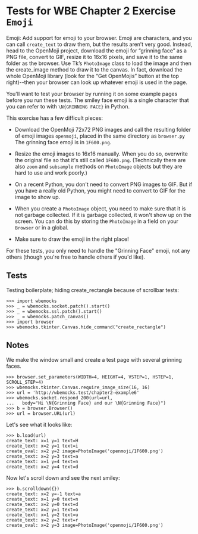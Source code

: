 Tests for WBE Chapter 2 Exercise `Emoji`
========================================

Emoji: Add support for emoji to your browser. Emoji are characters,
and you can call `create_text` to draw them, but the results aren’t
very good. Instead, head to the OpenMoji project, download the emoji
for “grinning face” as a PNG file, convert to GIF, resize it to 16x16
pixels, and save it to the same folder as the browser. Use Tk’s
`PhotoImage` class to load the image and then the create_image method to
draw it to the canvas. In fact, download the whole OpenMoji library
(look for the “Get OpenMojis” button at the top right)--then your
browser can look up whatever emoji is used in the page.
    
You'll want to test your browser by running it on some example pages
before you run these tests. The smiley face emoji is a single
character that you can refer to with `\N{GRINNING FACE}` in Python.

This exercise has a few difficult pieces:

- Download the OpenMoji 72x72 PNG images and call the resulting folder
  of emoji images `openmoji`, placed in the same directory as `browser.py`
  The grinning face emoji is in `1F600.png`.

- Resize the emoji images to 16x16 manually. When you do so, overwrite
  the original file so that it's still called `1F600.png`.
  (Technically there are also `zoom` and `subsample` methods on
  `PhotoImage` objects but they are hard to use and work poorly.)

- On a recent Python, you don't need to convert PNG images to GIF. But
  if you have a really old Python, you might need to convert to GIF
  for the image to show up.

- When you create a `PhotoImage` object, you need to make sure that it
  is not garbage collected. If it is garbage collected, it won't show
  up on the screen. You can do this by storing the `PhotoImage` in a
  field on your `Browser` or in a global.

- Make sure to draw the emoji in the right place!

For these tests, you only need to handle the "Grinning Face" emoji,
not any others (though you're free to handle others if you'd like).

Tests
-----

Testing boilerplate; hiding create_rectangle because of scrollbar tests:

    >>> import wbemocks
    >>> _ = wbemocks.socket.patch().start()
    >>> _ = wbemocks.ssl.patch().start()
    >>> _ = wbemocks.patch_canvas()
    >>> import browser
    >>> wbemocks.tkinter.Canvas.hide_command("create_rectangle")
    
Notes
-----

We make the window small and create a test page with several grinning
faces.

	>>> browser.set_parameters(WIDTH=4, HEIGHT=4, VSTEP=1, HSTEP=1, SCROLL_STEP=4)
    >>> wbemocks.tkinter.Canvas.require_image_size(16, 16)
    >>> url = 'http://wbemocks.test/chapter2-example6'
    >>> wbemocks.socket.respond_200(url=url,
    ...   body="Hi \N{Grinning Face} and our \N{Grinning Face}")
	>>> b = browser.Browser()
	>>> url = browser.URL(url)

Let's see what it looks like:

    >>> b.load(url)
    create_text: x=1 y=1 text=H
    create_text: x=2 y=1 text=i
    create_oval: x=2 y=2 image=PhotoImage('openmoji/1F600.png')
    create_text: x=2 y=3 text=a
    create_text: x=1 y=4 text=n
    create_text: x=2 y=4 text=d

Now let's scroll down and see the next smiley:

    >>> b.scrolldown({})
    create_text: x=2 y=-1 text=a
    create_text: x=1 y=0 text=n
    create_text: x=2 y=0 text=d
    create_text: x=2 y=1 text=o
    create_text: x=1 y=2 text=u
    create_text: x=2 y=2 text=r
    create_oval: x=2 y=3 image=PhotoImage('openmoji/1F600.png')
